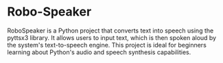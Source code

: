 # Robo-Speaker
RoboSpeaker is a Python project that converts text into speech using the pyttsx3 library. It allows users to input text, which is then spoken aloud by the system's text-to-speech engine. This project is ideal for beginners learning about Python's audio and speech synthesis capabilities.
